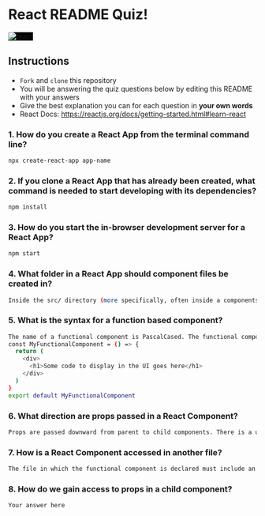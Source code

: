 # React README Quiz!

<div>
  <img alt="react" style="background-color: black" src="https://betabeers.com/static/uploads/blog/20170420_React_logo_wordmark.png" />
</div>

## Instructions

- `Fork` and `clone` this repository
- You will be answering the quiz questions below by editing this README with your answers
- Give the best explanation you can for each question in **your own words**
- React Docs: https://reactjs.org/docs/getting-started.html#learn-react

### 1. How do you create a React App from the terminal command line?

```sh
npx create-react-app app-name
```

### 2. If you clone a React App that has already been created, what command is needed to start developing with its dependencies?

```sh
npm install
```

### 3. How do you start the in-browser development server for a React App?

```sh
npm start
```

### 4. What folder in a React App should component files be created in?

```sh
Inside the src/ directory (more specifically, often inside a components/ subdirectory within src/)
```

### 5. What is the syntax for a function based component?

```sh
The name of a functional component is PascalCased. The functional component body includes component-specific variables and logic, and it must include a return statement to display UI elements. Beneath the functional component declaration, we must include an export statement. Here is an example of a functional component:
const MyFunctionalComponent = () => {
  return (
    <div>
      <h1>Some code to display in the UI goes here</h1>
    </div>
  )
}
export default MyFunctionalComponent
```

### 6. What direction are props passed in a React Component?

```sh
Props are passed downward from parent to child components. There is a unidirectional data flow.
```

### 7. How is a React Component accessed in another file?

```sh
The file in which the functional component is declared must include an export statement, and the component is then imported into another file by using an import statement, e.g., import Movie from './Movie'
```

### 8. How do we gain access to props in a child component?

```sh
Your answer here
```
